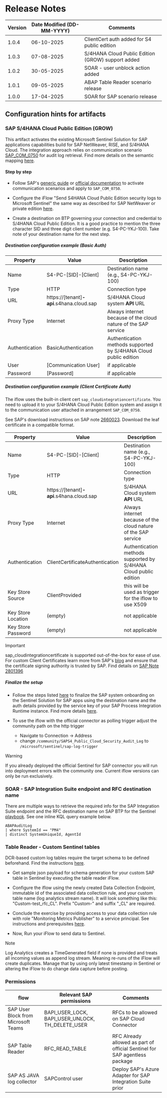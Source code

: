 # Release Notes

| **Version** | **Date Modified (DD-MM-YYYY)** | **Comments** |
| --- | --- | --- |
| 1.0.4 | 06-10-2025 | ClientCert auth added for S4 public edition |
| 1.0.3 | 07-08-2025 | S/4HANA Cloud Public Edition (GROW) support added |
| 1.0.2 | 30-05-2025 | SOAR - user unblock action added |
| 1.0.1 | 09-05-2025 | ABAP Table Reader scenario release |
| 1.0.0 | 17-04-2025 | SOAR for SAP scenario release |

## Configuration hints for artifacts

### SAP S/4HANA Cloud Public Edition (GROW)

This artifact activates the existing Microsoft Sentinel Solution for SAP applications capabilities build for SAP NetWeaver, RISE, and S/4HANA Cloud. The integration approach relies on communication scenario [SAP_COM_0750](https://help.sap.com/docs/SAP_S4HANA_CLOUD/0f69f8fb28ac4bf48d2b57b9637e81fa/a93dca70e2ce43d19ac93e3e5531e37d.html) for audit log retrieval. Find more details on the semantic mapping [here](https://help.sap.com/docs/sap-btp-abap-environment/abap-environment/retrieving-security-audit-log-e6aa861c1f5e4baa93cba69fa0565353).

#### Step by step

- Follow SAP's [generic guide](https://learning.sap.com/learning-journeys/develop-advanced-extensions-with-sap-cloud-sdk/activating-the-apis-in-sap-s-4hana-cloud_aa10624c-4e41-42e1-b3b5-1a69c096ba5b) or [official documentation](https://help.sap.com/docs/SAP_S4HANA_CLOUD/0f69f8fb28ac4bf48d2b57b9637e81fa/2e84a10c430645a88bdbfaaa23ac9ff7.html) to activate communication scenarios and apply to `SAP_COM_0750`.

- Configure the iFlow "Send S4HANA Cloud Public Edition security logs to Microsoft Sentinel" the same way as described for SAP NetWeaver or private edition [here](https://learn.microsoft.com/azure/sentinel/sap/preparing-sap?pivots=connection-agentless#configure-the-connector-in-microsoft-sentinel-and-in-your-sap-system).

- Create a destination on BTP governing your connection and credential to S/4HANA Cloud Public Edition. It is a good practice to mention the three character SID and three digit client number (e.g. S4-PC-YKJ-100). Take note of your destination name for the next step.

##### Destination configuration example (Basic Auth)

| **Property** | **Value** | **Description** |
| --- | --- | --- |
| Name | S4-PC-[SID]-[Client] | Destination name (e.g., S4-PC-YKJ-100) |
| Type | HTTP | Connection type |
| URL | https://[tenant]**-api**.s4hana.cloud.sap | S/4HANA Cloud system **API** URL |
| Proxy Type | Internet | Always internet because of the cloud nature of the SAP service |
| Authentication | BasicAuthentication | Authentication methods supported by S/4HANA Cloud public edition |
| User | [Communication User] | if applicable |
| Password | [Password] | if applicable |

##### Destination configuration example (Client Certificate Auth)

The iflow uses the built-in client cert `sap_cloudintegrationcertificate`. You need to upload it to your S/4HANA Cloud Public Edition system and assign it to the communication user attached in arrangement `SAP_COM_0750`.

See SAP's download instructions on SAP note [2660023](https://me.sap.com/notes/2660023). Download the leaf certificate in a compatible format.

| **Property** | **Value** | **Description** |
| --- | --- | --- |
| Name | S4-PC-[SID]-[Client] | Destination name (e.g., S4-PC-YKJ-100) |
| Type | HTTP | Connection type |
| URL | https://[tenant]**-api**.s4hana.cloud.sap | S/4HANA Cloud system **API** URL |
| Proxy Type | Internet | Always internet because of the cloud nature of the SAP service |
| Authentication | ClientCertificateAuthentication | Authentication methods supported by S/4HANA Cloud public edition |
| Key Store Source | ClientProvided | this will be used as trigger for the iflow to use X509 |
| Key Store Location | (empty) | not applicable |
| Key Store Password | (empty) | not applicable |

> [!IMPORTANT]
> sap_cloudintegrationcertificate is supported out-of-the-box for ease of use. For custom Client Certificates learn more from SAP's [blog](https://community.sap.com/t5/enterprise-resource-planning-blog-posts-by-sap/beyond-basic-2-certificate-based-authentication-in-sap-s-4hana-cloud-public/ba-p/13644334) and ensure that the certificate signing authority is trusted by SAP. Find details on [SAP Note 2801396](https://me.sap.com/notes/2801396)

##### Finalize the setup

- Follow the steps listed [here](https://learn.microsoft.com/azure/sentinel/sap/preparing-sap?pivots=connection-agentless#configure-the-connector-in-microsoft-sentinel-and-in-your-sap-system) to finalize the SAP system onboarding on the Sentinel Solution for SAP apps using the destination name and the auth details provided by the service key of your SAP Process Integration Runtime instance. Find more details [here](https://learn.microsoft.com/azure/sentinel/sap/preparing-sap?pivots=connection-agentless#configure-sap-btp-settings).

- To use the iflow with the official connector as polling trigger adjust the community path on the http trigger

  - Navigate to Connection -> Address
  - change `/community/SAPS4_Public_Cloud_Security_Audit_Log` to `/microsoft/sentinel/sap-log-trigger`

> [!WARNING]
> If you already deployed the official Sentinel for SAP connector you will run into deployment errors with the community one. Current iflow versions can only be run exclusively.

### SOAR - SAP Integration Suite endpoint and RFC destination name

There are multiple ways to retrieve the required info for the SAP Integration Suite endpoint and the RFC destination name on SAP BTP for the Sentinel [playbook](https://learn.microsoft.com/azure/sentinel/sap/sap-solution-security-content#available-playbooks). See one inline KQL query example below.

```kql
ABAPAuditLog
| where SystemId == "PM4"
| distinct SystemUniqueId, AgentId
```

### Table Reader - Custom Sentinel tables

DCR-based custom log tables require the target schema to be defined beforehand. Find the instructions [here](https://learn.microsoft.com/azure/azure-monitor/logs/create-custom-table?tabs=azure-portal-1%2Cazure-portal-2%2Cazure-portal-3#create-a-custom-table).

- Get sample json payload for schema generation for your custom SAP table in Sentinel by executing the table reader iFlow.

- Configure the iflow using the newly created Data Collection Endpoint, immutable id of the associated data collection rule, and your custom table name (log analytics stream name). It will look something like this: "Custom-test_rfc_CL". Prefix "Custom-" and suffix "_CL" are required.

- Conclude the exercise by providing access to your data collection rule with role "Monitoring Metrics Publisher" to a service principal. See instructions and prerequisites [here](https://learn.microsoft.com/entra/identity-platform/howto-create-service-principal-portal#option-3-create-a-new-client-secret).

- Now, Run your iFlow to send data to Sentinel.

> [!NOTE]
> Log Analytics creates a TimeGenerated field if none is provided and treats all incoming values as append log stream. Meaning re-runs of the iFlow will create duplicates. Manage that by using only latest timestamp in Sentinel or altering the iFlow to do change data capture before posting.

### Permissions

| **flow** | **Relevant SAP permissions** | **Comments** |
| --- | --- | --- |
| SAP User Block from Microsoft Teams | BAPI_USER_LOCK, BAPI_USER_UNLOCK, TH_DELETE_USER | RFCs to be allowed on SAP Cloud Connector |
| SAP Table Reader | RFC_READ_TABLE | RFC Already allowed as part of official Sentinel for SAP agentless package |
| SAP AS JAVA log collector | SAPControl user | Deploy SAP's Azure Adapter for SAP Integration Suite prior |

